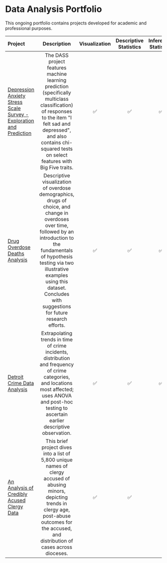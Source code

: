 # Data Analysis Portfolio

This ongoing portfolio contains projects developed for academic and professional purposes.


| Project | Description | Visualization | Descriptive Statistics | Inferential Statistics | Machine Learning |
| :--- | :---: | :---: | :---: | :---: | :---: |
| [Depression Anxiety Stress Scale Survey - Exploration and Prediction](https://github.com/Skye80/Data-Analysis-Portfolio/blob/master/Depression%20Anxiety%20Stress%20Scale%20Analysis-checkpoint.ipynb) | The DASS project features machine learning prediction (specifically multiclass classification) of responses to the item "I felt sad and depressed", and also contains chi-squared tests on select features with Big Five traits. | ✅ | ✅ | ✅ | ✅ |
| [Drug Overdose Deaths Analysis](https://github.com/Skye80/Data-Analysis-Portfolio/blob/master/Drug%20Overdose%20Deaths%20-checkpoint.ipynb) | Descriptive visualization of overdose demographics, drugs of choice, and change in overdoses over time, followed by an introduction to the fundamentals of hypothesis testing via two illustrative examples using this dataset. Concludes with suggestions for future research efforts. | ✅ | ✅ | ✅ | |
| [Detroit Crime Data Analysis](https://github.com/Skye80/Data-Analysis-Portfolio/blob/master/Detroit%20Crime%20Data%20Analysis-checkpoint.ipynb) | Extrapolating trends in time of crime incidents, distribution and frequency of crime categories, and locations most affected; uses ANOVA and post-hoc testing to ascertain earlier descriptive observation. | ✅ | ✅ | ✅ | |
| [An Analysis of Credibly Acused Clergy Data](https://github.com/Skye80/Data-Analysis-Portfolio/blob/master/Analysis%20of%20Credibly%20Accused%20Clergy%20Data.ipynb) | This brief project dives into a list of 5,800 unique names of clergy accused of abusing minors, depicting trends in clergy age, post-abuse outcomes for the accused, and distribution of cases across dioceses. | ✅ | ✅ | | |
